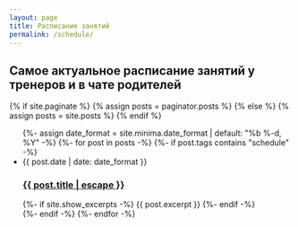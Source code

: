 ```yaml
---
layout: page
title: Расписание занятий
permalink: /schedule/
---
```


## Самое актуальное расписание занятий у тренеров и в чате родителей

{% if site.paginate %}
{% assign posts =  paginator.posts %}
{% else %}
{% assign posts = site.posts %}
{% endif %}

<ul class="post-list">
	{%- assign date_format = site.minima.date_format | default: "%b %-d, %Y" -%}
	{%- for post in posts -%}
		{%- if post.tags contains "schedule" -%}
			<li>
				<span class="post-meta">{{ post.date | date: date_format }}</span>
				<h3>
					<div>
						<a class="post-link" href="{{ post.url | relative_url }}">
							{{ post.title | escape }}
						</a>
					</div>
					<div style="clear:right"></div>
				</h3>
				{%- if site.show_excerpts -%} {{ post.excerpt }} {%- endif -%}
			</li>
		{%- endif -%}
	{%- endfor -%}
</ul>
